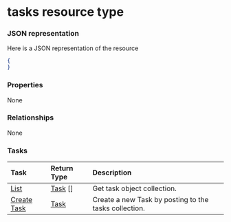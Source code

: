 # tasks resource type



### JSON representation

Here is a JSON representation of the resource

<!-- {
  "blockType": "resource",
  "optionalProperties": [

  ],
  "@odata.type": "microsoft.graph.tasks"
}-->

```json
{
}

```
### Properties
None

### Relationships
None


### Tasks

| Task		   | Return Type	|Description|
|:---------------|:--------|:----------|
|[List](../api/task_list.md) | [Task](task.md) [] |Get task object collection. |
|[Create Task](../api/task_post_tasks.md) |[Task](task.md)| Create a new Task by posting to the tasks collection.|

<!-- uuid: 2249fe1f-1f20-4115-a34b-adba2ed87e14
2015-10-19 10:04:38 UTC -->
<!-- {
  "type": "#page.annotation",
  "description": "tasks resource",
  "keywords": "",
  "section": "documentation",
  "tocPath": ""
}-->